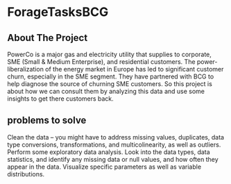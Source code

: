 # ForageTasksBCG
<!-- ABOUT THE PROJECT -->
## About The Project
PowerCo is a major gas and electricity utility that supplies to corporate, SME (Small & Medium Enterprise), and residential customers. The power-liberalization of the energy market in Europe has led to significant customer churn, especially in the SME segment. They have partnered with BCG to help diagnose the source of churning SME customers.
So this project is about how we can consult them by analyzing this data and use some insights to get there customers back.

<!-- TASKS -->
## problems to solve
Clean the data – you might have to address missing values, duplicates, data type conversions, transformations, and multicolinearity, as well as outliers.
Perform some exploratory data analysis. Look into the data types, data statistics, and identify any missing data or null values, and how often they appear in the data. Visualize specific parameters as well as variable distributions.

